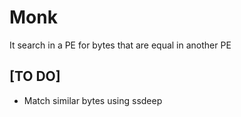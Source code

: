 # Monk
It search in a PE for bytes that are equal in another PE

## [TO DO]
- Match similar bytes using ssdeep

